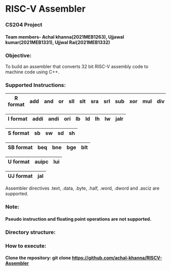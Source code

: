# RISC-V Assembler
### CS204 Project
#### Team members-  Achal khanna(2021MEB1263),   Ujjawal kumar(2021MEB1331),  Ujjwal Rai(2021MEB1332)


### Objective:
To build an assembler that converts 32 bit RISC-V assembly code to machine code using C++.


### Supported Instructions:

| **R format** | add  | and | or | sll | slt | sra | srl | sub | xor | mul | div | rem |
| :---: | :---: | :---: | :---: | :---: | :---: | :---: | :---: | :---: | :---: | :---: | :---: | :---: |

| **I format** | addi  | andi | ori | lb | ld | lh | lw | jalr |
| :---: | :---: | :---: | :---: | :---: | :---: | :---: | :---: | :---: |

| **S format** | sb  | sw | sd | sh | 
| :---: | :---: | :---: | :---: | :---: | 

| **SB format** | beq  | bne | bge | blt | 
| :---: | :---: | :---: | :---: | :---: | 

| **U format** | auipc  | lui | 
| :---: | :---: | :---: | 

| **UJ format** | jal  | 
| :---: | :---: |

Assembler directives .text, .data, .byte, .half, .word, .dword and .asciz are supported. 

### Note:  
#### Pseudo instruction and floating point operations are not supported.

### Directory structure:
####
####
####

### How to execute:
#### Clone the repository: git clone https://github.com/achal-khanna/RISCV-Assembler
#### 
#### 
####







